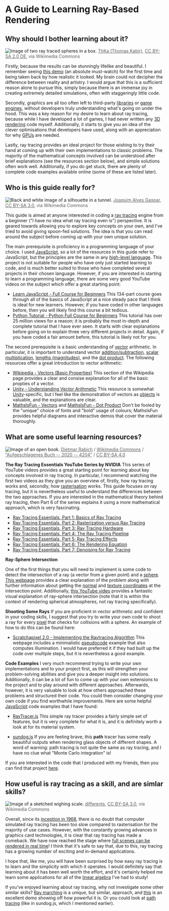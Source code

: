 # A Guide to Learning Ray-Based Rendering

## Why should I bother learning about it?

![Image of two ray traced spheres in a box.](https://upload.wikimedia.org/wikipedia/commons/0/0e/Box_-_Path_Tracing_High.png)
<span style="opacity: 0.7"><a href="https://commons.wikimedia.org/wiki/File:Box_-_Path_Tracing_High.png">ThKa (Thomas Kabir)</a>, <a href="https://creativecommons.org/licenses/by-sa/2.0/de/deed.en">CC BY-SA 2.0 DE</a>, via Wikimedia Commons</span>

Firstly, because the results can be stunningly lifelike and beautiful. I remember seeing [this demo](https://youtu.be/hTf1otkzTz4) (an absolute must-watch) for the first time and being taken back by how realistic it looked. My brain could not decipher the difference between reality and artistry. I would argue that this is a sufficient reason alone to pursue this, simply because there is an immense joy in creating extremely detailed simulations, often with staggeringly little code.

Secondly, graphics are all too often left to third-party [libraries](<https://en.wikipedia.org/wiki/Library_(computing)>) or [game engines](https://en.wikipedia.org/wiki/Game_engine), without developers truly understanding what's going on under the hood. This was a key reason for my desire to learn about ray tracing, because while I have developed a lot of games, I had never written any [3D rendering](https://en.wikipedia.org/wiki/3D_rendering) code myself. Additionally, it starts to give you an idea of the clever optimisations that developers have used, along with an appreciation for why [GPUs](https://en.wikipedia.org/wiki/Graphics_processing_unit) are needed.

Lastly, ray tracing provides an ideal project for those wishing to try their hand at coming up with their own implementations to classic problems. The majority of the mathematical concepts involved can be understood after brief explanations (see the resources section below), and simple solutions often work well. Additionally, if you do get stuck, there are plenty of complete code examples available online (some of these are listed later).

## Who is this guide really for?

![Black and white image of a silhouette in a tunnel.](https://upload.wikimedia.org/wikipedia/commons/f/f7/The_Photographer.jpg)
<span style="opacity: 0.7"><a href="https://commons.wikimedia.org/wiki/File:The_Photographer.jpg">Joaquim Alves Gaspar</a>, <a href="http://creativecommons.org/licenses/by-sa/3.0/">CC BY-SA 3.0</a>, via Wikimedia Commons</span>

This guide is aimed at anyone interested in coding a [ray tracing](<https://en.wikipedia.org/wiki/Ray_tracing_(graphics)>) engine from a beginner ("I have no idea what ray tracing even is") perspective. It is geared towards allowing you to explore key concepts on your own, and I've tried to avoid giving spoon-fed solutions. The idea is that you can read around the subject before coming up with your own unique solution.

The main prerequisite is proficiency in a programming language of your choice. I used [JavaScript](https://en.wikipedia.org/wiki/JavaScript), so a lot of the resources in this guide refer to JavaScript, but the principles are the same in any [high-level language](https://en.wikipedia.org/wiki/High-level_programming_language). This project is not suitable for people who have only just started learning to code, and is much better suited to those who have completed several projects in their chosen language. However, if you are interested in starting to learn a programming language, there are some very good YouTube videos on the subject which offer a great starting point:

- [Learn JavaScript - Full Course for Beginners](https://youtu.be/PkZNo7MFNFg)
  This 134-part course goes through all of the basics of JavaScript at a nice steady pace that I think is ideal for new learners. However, if you have coded in other languages before, then you will likely find this course a bit tedious.
- [Python Tutorial - Python Full Course for Beginners](https://youtu.be/_uQrJ0TkZlc)
  This tutorial has over 25 million views for a reason; it is probably the most in-depth and complete tutorial that I have ever seen. It starts with clear explanations before going on to explain three very different projects in detail. Again, if you have coded a fair amount before, this tutorial is likely not for you.

The second prerequisite is a basic understanding of [vector](<https://en.wikipedia.org/wiki/Vector_(mathematics_and_physics)>) arithmetic. In particular, it is important to understand vector [addition/subtraction](https://en.wikipedia.org/wiki/Euclidean_vector#Addition_and_subtraction), [scalar multiplication](https://en.wikipedia.org/wiki/Euclidean_vector#Scalar_multiplication), [lengths (magnitudes)](https://en.wikipedia.org/wiki/Euclidean_vector#Length), and the [dot product](https://en.wikipedia.org/wiki/Euclidean_vector#Dot_product). The following resources offer a great introduction to vector arithmetic:

- [Wikipedia - Vectors (Basic Properties)](https://en.wikipedia.org/wiki/Euclidean_vector#Basic_properties)
  This section of the Wikipedia page provides a clear and consise explanation for all of the basic propties of a vector.
- [Unity - Understanding Vector Arithmetic](https://docs.unity3d.com/2019.3/Documentation/Manual/UnderstandingVectorArithmetic.html)
  This resource is somewhat [Unity](<https://en.wikipedia.org/wiki/Unity_(game_engine)>)-specific, but I feel like the demonstration of vectors as [objects](<https://en.wikipedia.org/wiki/Object_(computer_science)>) is valuable, and the explanations are clear.
- [MathsIsFun - Vectors](https://www.mathsisfun.com/algebra/vectors.html) and [MathsIsFun - Dot Product](https://www.mathsisfun.com/algebra/vectors-dot-product.html)
  Don't be fooled by the "unique" choice of fonts and "bold" usage of colours; MathsIsFun provides helpful diagrams and interactive demos that cover the material thoroughly.

## What are some useful learning resources?

![Image of an open book.](https://upload.wikimedia.org/wikipedia/commons/f/f9/Aufgeschlagenes_Buch_--_2020_--_4204.jpg)
<span style="opacity: 0.7"><a href="/wiki/User:XRay" title="User:XRay">Dietmar Rabich</a>&nbsp;/ <a href="/wiki/Main_Page" title="Main Page">Wikimedia Commons</a>&nbsp;/ <span class="plainlinks noprint"><a class="external text" href="https://commons.wikimedia.org/wiki/File:Aufgeschlagenes_Buch_--_2020_--_4204.jpg">“Aufgeschlagenes Buch -- 2020 -- 4204”</a></span>&nbsp;/ <span class="plainlinks noprint"><a rel="nofollow" class="external text" href="https://creativecommons.org/licenses/by-sa/4.0/">CC&nbsp;BY-SA&nbsp;4.0</a></span></span>

**The Ray Tracing Essentials YouTube Series by NVIDIA**
This series of YouTube videos provides a great starting point for learning about key concepts involved in ray tracing. In particular, I recommend watching the first two videos as they give you an overview of, firstly, how ray tracing works and, secondly, how [rasterisation](https://en.wikipedia.org/wiki/Rasterisation) works. This guide focuses on ray tracing, but it is nevertheless useful to understand the differences between the two approaches. If you are interested in the mathematical theory behind ray tracing, then Part 6 of the series explains it using a more mathematical approach, which is very fascinating.

- [Ray Tracing Essentials, Part 1: Basics of Ray Tracing](https://youtu.be/gBPNO6ruevk)
- [Ray Tracing Essentials, Part 2: Rasterization versus Ray Tracing](https://youtu.be/ynCxnR1i0QY)
- [Ray Tracing Essentials, Part 3: Ray Tracing Hardware](https://youtu.be/EoQfX1q-VNE)
- [Ray Tracing Essentials, Part 4: The Ray Tracing Pipeline](https://youtu.be/LoKUmbvbcRY)
- [Ray Tracing Essentials, Part 5: Ray Tracing Effects](https://youtu.be/Rk5nD8tt_W4)
- [Ray Tracing Essentials, Part 6: The Rendering Equation](https://youtu.be/AODo_RjJoUA)
- [Ray Tracing Essentials, Part 7: Denoising for Ray Tracing](https://youtu.be/6O2B9BZiZjQ)

**Ray-Sphere Intersection**

One of the first things that you will need to implement is some code to detect the intersection of a ray (a vector from a given point) and a [sphere](https://en.wikipedia.org/wiki/Sphere). [This webpage](https://www.scratchapixel.com/lessons/3d-basic-rendering/minimal-ray-tracer-rendering-simple-shapes/ray-sphere-intersection) provides a clear explanation of the problem along with further information about getting the [normal](<https://en.wikipedia.org/wiki/Normal_(geometry)>) and [texture coordinates](https://en.wikipedia.org/wiki/UV_mapping) at the intersection point. Additionally, [this YouTube video](https://youtu.be/OCZTVpfMSys) provides a fantastic visual explanation of ray-sphere intersection (note that it is within the context of rendering spherical atmospheres, not ray tracing specifically).

**Shooting Some Rays**
If you are proficient in vector arithmetic and confident in your coding skills, I suggest that you try to write your own code to shoot a ray for every [pixel](https://en.wikipedia.org/wiki/Pixel) that checks for collisions with a sphere. An example of how to do this can be found here:

- [Scratchapixel 2.0 - Implementing the Raytracing Algorithm](https://www.scratchapixel.com/lessons/3d-basic-rendering/introduction-to-ray-tracing/implementing-the-raytracing-algorithm)
  This webpage includes a minimalistic [pseudocode](https://en.wikipedia.org/wiki/Pseudocode) example that also computes illumination. I would have preferred it if they had built up the code over multiple steps, but it is nevertheless a good example.

**Code Examples**
I very much recommend trying to write your own implementations and to your project first, as this will strengthen your problem-solving abilities and give you a deeper insight into solutions. Additionally, it can be a lot of fun to come up with your own extensions to the project and to play around with different approaches. Afterwards, however, it is very valuable to look at how others approached these problems and structured their code. You could then consider changing your own code if you find worthwhile improvements. Here are some helpful [JavaScript](https://en.wikipedia.org/wiki/JavaScript) code examples that I have found:

- [RayTracer.js](https://github.com/ercang/raytracer-js)
  This simple ray tracer provides a fairly simple set of features, but it is very complete for what it is, and it is definitely worth a look at for its material system.

- [sundog.js](https://github.com/sporsh/sundog.js)
  If you are feeling brave, this **path** tracer has some really beautiful outputs when rendering glass objects of different shapes. A word of warning: path tracing is not quite the same as ray tracing, and I have no clue what "Monte Carlo integration" is!

If you are interested in the code that I produced with my friends, then you can find that project [here](https://github.com/Muirey03/MiniRay).

## How useful is ray tracing as a skill, and are simlar skills?

![Image of a sketched wighing scale.](https://upload.wikimedia.org/wikipedia/commons/c/c8/Sch%C3%BCtte_%26_P%C3%B6ppe_Fabrik_hauswirtschaftlicher_Maschinen_Hannover-Linden_Rechnung_1909-01-16_R%C3%BCckseite_Detail_IIIII.jpg)
<span style="opacity: 0.7"><a href="https://commons.wikimedia.org/wiki/File:Sch%C3%BCtte_%26_P%C3%B6ppe_Fabrik_hauswirtschaftlicher_Maschinen_Hannover-Linden_Rechnung_1909-01-16_R%C3%BCckseite_Detail_IIIII.jpg">differents</a>, <a href="https://creativecommons.org/licenses/by-sa/3.0">CC BY-SA 3.0</a>, via Wikimedia Commons</span>

Overall, since its [inception in 1968](<https://en.wikipedia.org/wiki/Ray_tracing_(graphics)#History>), there is no doubt that computer simulated ray tracing has been too slow compared to rasterisation for the majority of use cases. However, with the constantly growing advances in graphics card technologies, it is clear that ray tracing has made a comeback. We have now reached the stage where [full scenes can be rendered in real time](https://www.geeks3d.com/20210419/nvidia-rtx-tech-demo-the-attic-ray-tracing-unreal-engine/)! I think that it's safe to say that, due to this, ray tracing has a growing number of exciting and in-demand applications.

I hope that, like me, you will have been surprised by how easy ray tracing is to learn and the simplicity with which it operates. I would definitely say that learning about it has been well worth the effort, and it's certainly helped me learn some applications for all of the [linear algebra](https://en.wikipedia.org/wiki/Linear_algebra) I've had to study!

If you've enjoyed learning about ray tracing, why not investigate some other similar skills? [Ray marching](https://en.wikipedia.org/wiki/Volume_ray_casting#Ray_Marching) is a unique, but similar, approach, and [this](https://youtu.be/9U0XVdvQwAI) is an excellent demo showing off how powerful it is. Or you could look at [path tracing](https://en.wikipedia.org/wiki/Path_tracing) (like in sundog.js, which I mentioned earlier).
